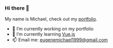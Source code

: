 ### Hi there 👋

My name is Michael, check out my [portfolio](https://michael-eugene.github.io).
- 🔭 I’m currently working on my portfolio
- 🌱 I’m currently learning [Vue.js](http://vuejs.org)
- 📫 Email me: eugenemichael1999@gmail.com

